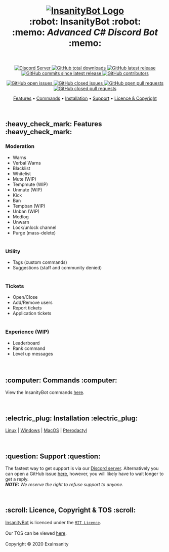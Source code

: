 <h1 align="center">
  <a href="https://github.com/InsanityNetwork/InsanityBot/"><img src="https://i.trainergamer.me/CLbsn.png" alt="InsanityBot Logo"></a>
  <br>
  :robot: InsanityBot :robot:
  <br>
  :memo: <em>Advanced C# Discord Bot</em> :memo:
  <br>
  <br>
</h1>
<p align="center">
  <a href="https://discord.gg/8TKJaGs">
    <img src="https://discordapp.com/api/guilds/743925984708919296/widget.png?style=shield" alt="Discord Server">
  </a>
  <a href="https://github.com/InsanityNetwork/InsanityBot/graphs/traffic">
     <img alt="GitHub total downloads" src="https://img.shields.io/github/downloads/InsanityNetwork/InsanityBot/total"> 
  </a>
  <a href="https://github.com/InsanityNetwork/InsanityBot/releases">
    <img alt="GitHub latest release" src="https://img.shields.io/github/v/release/InsanityNetwork/InsanityBot?include_prereleases">
  </a>
  <a href="https://github.com/InsanityNetwork/InsanityBot/commits/master">
     <img alt="GitHub commits since latest release" src="https://img.shields.io/github/commits-since/InsanityNetwork/InsanityBot/latest/2.0.0-dev?include_prereleases"> 
  </a>
  <a href="https://github.com/InsanityNetwork/InsanityBot/graphs/contributors">
   <img alt="GitHub contributors" src="https://img.shields.io/github/contributors/InsanityNetwork/InsanityBot"> 
  </a>
</p>
<p align="center">
  <a href="https://github.com/InsanityNetwork/InsanityBot/issues?q=is%3Aopen+is%3Aissue">
    <img alt="GitHub open issues" src="https://img.shields.io/github/issues-raw/InsanityNetwork/InsanityBot"> 
  </a>
  <a href="https://github.com/InsanityNetwork/InsanityBot/issues?q=is%3Aissue+is%3Aclosed">
    <img alt="GitHub closed issues" src="https://img.shields.io/github/issues-closed-raw/InsanityNetwork/InsanityBot"> 
  </a>
  <a href="https://github.com/InsanityNetwork/InsanityBot/pulls?q=is%3Aopen+is%3Apr">
    <img alt="GitHub open pull requests" src="https://img.shields.io/github/issues-pr-raw/InsanityNetwork/InsanityBot"> 
  </a>
  <a href="https://github.com/InsanityNetwork/InsanityBot/pulls?q=is%3Apr+is%3Aclosed">
    <img alt="GitHub closed pull requests" src="https://img.shields.io/github/issues-pr-closed-raw/InsanityNetwork/InsanityBot"><br>
  </a>
</p>                                                                                                                         
<p align="center">
  <a href="#--heavy_check_mark-features-heavy_check_mark">Features</a>
  •
  <a href="#--computer-commands-computer">Commands</a>
  •
  <a href="#--electric_plug-installation-electric_plug">Installation</a>
  •
  <a href="#--question-support-question">Support</a>
  •
  <a href="#--scroll-licence-copyright--tos-scroll">Licence & Copyright</a>
</p>
<br>
</h3>
<h2>
  :heavy_check_mark: Features :heavy_check_mark:
</h2>
<h3>
  Moderation
</h3>
<ul>
  <li>Warns</li>
  <li>Verbal Warns</li>
  <li>Blacklist</li>
  <li>Whitelist</li>
  <li>Mute (WIP)</li>
  <li>Tempmute (WIP)</li>
  <li>Unmute (WIP)</li>
  <li>Kick</li>
  <li>Ban</li>
  <li>Tempban (WIP)</li>
  <li>Unban (WIP)</li>
  <li>Modlog</li>
  <li>Unwarn</li>
  <li>Lock/unlock channel</li>
  <li>Purge (mass-delete)</li>
<br>
</ul>
<h3>
  Utility
</h3>
<ul>
  <li>Tags (custom commands)</li>
  <li>Suggestions (staff and community denied)</li>
<br>
</ul>
<h3>
  Tickets
</h3>
<ul>
  <li>Open/Close</li>
  <li>Add/Remove users</li>
  <li>Report tickets</li>
  <li>Application tickets</li>
<br>
</ul>
<h3>
  Experience (WIP)
</h3>
<ul>
  <li>Leaderboard</li>
  <li>Rank command</li>
  <li>Level up messages</li>
<br>
<br>
</ul>
<h2>
  :computer: Commands :computer:
</h2>
<p>
View the InsanityBot commands <a href="https://docs.insanity.network/en/InsanityBot/Commands">here</a>.
</p>
<br>
<h2>
  :electric_plug: Installation :electric_plug:
</h2>
<p>
<a href="https://docs.insanity.network/en/InsanityBot/Linux-Installation">Linux</a> | 
<a href="https://docs.insanity.network/en/InsanityBot/Windows-Installation">Windows</a> | 
<a href="https://docs.insanity.network/en/InsanityBot/MacOS-Installation">MacOS</a> | 
<a href="https://docs.insanity.network/en/InsanityBot/Pterodactyl">Pterodactyl</a>
</p>
<br>
<h2>
  :question: Support :question:
</h2>
<p>
  The fastest way to get support is via our <a href="https://discord.gg/8TKJaGs">Discord server</a>. Alternatively you can open a GitHub issue <a href="https://github.com/InsanityNetwork/InsanityBot/issues/new/choose">here</a>, however, you will likely have to wait longer to get a reply.
  <br>
  <strong><em>NOTE:</strong> We reserve the right to refuse support to anyone.</em>
</p>
<br>
<h2>
  :scroll: Licence, Copyright & TOS :scroll:
</h2>
<p>
  <a href="https://github.com/InsanityNetwork/InsanityBot">InsanityBot</a> is licenced under the <a href="https://github.com/InsanityNetwork/InsanityBot/blob/master/LICENSE"><code>MIT Licence</code></a>.
  <br><br>
  Our TOS can be viewed <a href="https://bot.insanity.network/tos/" target="_blank">here</a>.
  <br><br>
  Copyright &copy; 2020 ExaInsanity
</p>
